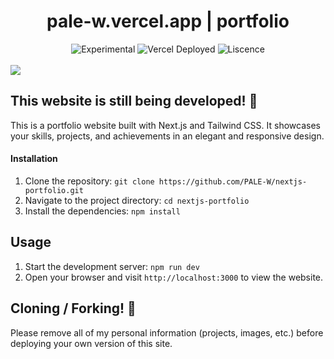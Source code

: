 
<div align="center">
  <h1>pale-w.vercel.app | portfolio</h1>
  <p></p>
  <img src="https://img.shields.io/badge/stability-beta-blue.svg" alt="Experimental">
  
  <img src="https://therealsujitk-vercel-badge.vercel.app/?app=portfolio-theme-jqe0jhmif-pale-w.vercel.app" alt="Vercel Deployed">
  <img src="https://img.shields.io/github/license/pale-w/portfolio-theme" alt="Liscence">
  <br><br>
</div>

<img src="https://pale-w.vercel.app/_next/image?url=%2Fimages%2Fportfolio.png&w=828&q=75">

 


## This website is still being developed! 🥳
This is a portfolio website built with Next.js and Tailwind CSS. It showcases your skills, projects, and achievements in an elegant and responsive design.

#### Installation
1. Clone the repository: `git clone https://github.com/PALE-W/nextjs-portfolio.git`
2. Navigate to the project directory: `cd nextjs-portfolio`
3. Install the dependencies: `npm install`

## Usage
1. Start the development server: `npm run dev`
2. Open your browser and visit `http://localhost:3000` to view the website.








## Cloning / Forking! 🦄

Please remove all of my personal information (projects, images, etc.) before deploying your own version of this site.

